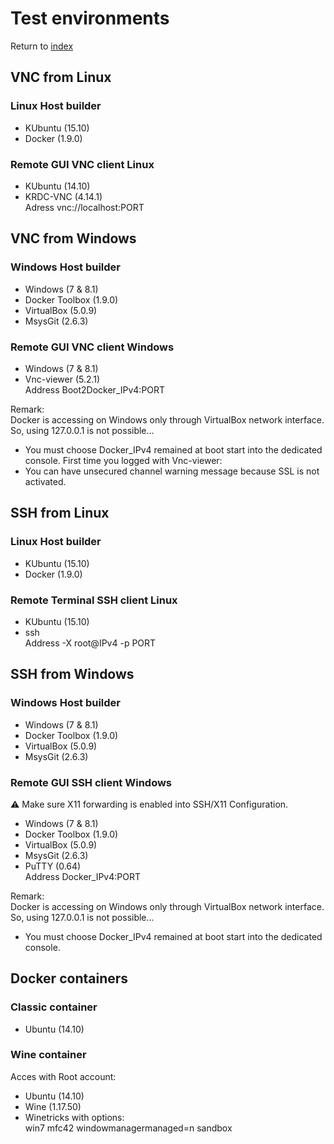 # Test environments

Return to [index](https://github.com/marchandd/docker_index "Index")

## VNC from Linux

### Linux Host builder

- KUbuntu (15.10)
- Docker (1.9.0)

### Remote GUI VNC client Linux

- KUbuntu (14.10)
- KRDC-VNC (4.14.1)  
  Adress vnc://localhost:PORT

## VNC from Windows

### Windows Host builder

- Windows (7 & 8.1)
- Docker Toolbox (1.9.0)
- VirtualBox (5.0.9)
- MsysGit (2.6.3)

### Remote GUI VNC client Windows

- Windows (7 & 8.1)
- Vnc-viewer (5.2.1)  
  Address Boot2Docker_IPv4:PORT

Remark:  
Docker is accessing on Windows only through VirtualBox network interface. 
So, using 127.0.0.1 is not possible...
- You must choose Docker_IPv4 remained at boot start into the 
dedicated console.
First time you logged with Vnc-viewer:  
- You can have unsecured channel warning message because SSL is not activated.

## SSH from Linux

### Linux Host builder

- KUbuntu (15.10)
- Docker (1.9.0)

### Remote Terminal SSH client Linux

- KUbuntu (15.10)
- ssh  
  Address -X root@IPv4 -p PORT

## SSH from Windows

### Windows Host builder

- Windows (7 & 8.1)
- Docker Toolbox (1.9.0)
- VirtualBox (5.0.9)
- MsysGit (2.6.3)

### Remote GUI SSH client Windows

:warning: Make sure X11 forwarding is enabled into SSH/X11 Configuration.

- Windows (7 & 8.1)
- Docker Toolbox (1.9.0)
- VirtualBox (5.0.9)
- MsysGit (2.6.3)
- PuTTY (0.64)  
  Address Docker_IPv4:PORT

Remark:  
Docker is accessing on Windows only through VirtualBox network interface. 
So, using 127.0.0.1 is not possible...  
- You must choose Docker_IPv4 remained at boot start into the dedicated console.

## Docker containers

### Classic container

- Ubuntu (14.10)

### Wine container

Acces with Root account:
- Ubuntu (14.10)
- Wine (1.17.50)
- Winetricks with options:  
  win7
  mfc42
  windowmanagermanaged=n
  sandbox
